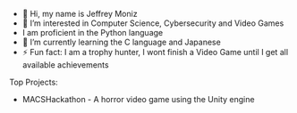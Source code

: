 - 👋 Hi, my name is Jeffrey Moniz
- 👀 I’m interested in Computer Science, Cybersecurity and Video Games
-  I am proficient in the Python language
- 🌱 I’m currently learning the C language and Japanese
- ⚡ Fun fact: I am a trophy hunter, I wont finish a Video Game until I get all available achievements

Top Projects: 
- MACSHackathon - A horror video game using the Unity engine
